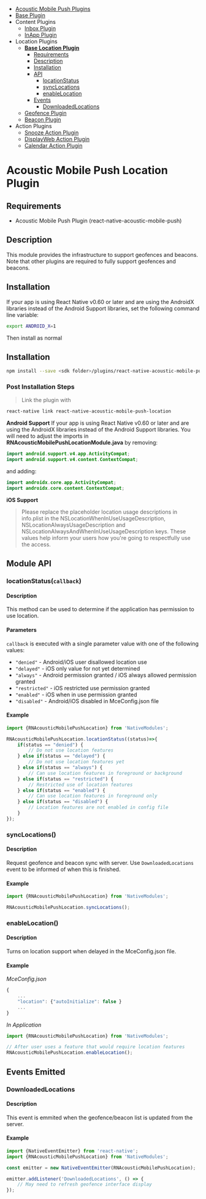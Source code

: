 <ul id='nav'>
	<li><a href='index.html'>Acoustic Mobile Push Plugins</a></li>
	<li><a href='react-native-acoustic-mobile-push.html'>Base Plugin</a></li>
	<li>
		Content Plugins
		<ul>
			<li><a href="react-native-acoustic-mobile-push-inbox.html">Inbox Plugin</a></li>
			<li><a href="react-native-acoustic-mobile-push-inapp.html">InApp Plugin</a></li>
		</ul>
	</li>
	<li>
		Location Plugins
		<ul>
			<li>
				<a href="#readme"><b>Base Location Plugin</b></a>
				<ul>
					<li><a href="#requirements">Requirements</a></li>
					<li><a href="#description">Description</a></li>
					<li><a href="#installation">Installation</a></li>
					<li>
						<a href="#module-api">API</a>
						<ul>
							<li><a href="#user-content-locationstatuscallback">locationStatus</a></li>
							<li><a href="#synclocations">syncLocations</a></li>
							<li><a href="#enablelocation">enableLocation</a></li>
						</ul>
					</li>
					<li>
						<a href="#user-content-events-emitted">Events</a>
						<ul>
							<li><a href="downloadedlocations">DownloadedLocations</a></li>
						</ul>
					</li>
				</ul>
			</li>
			<li><a href="react-native-acoustic-mobile-push-geofence.html">Geofence Plugin</a></li>
			<li><a href="react-native-acoustic-mobile-push-beacon.html">Beacon Plugin</a></li>
		</ul>
	</li>
	<li>
		Action Plugins
		<ul>
			<li><a href="react-native-acoustic-mobile-push-snooze.html">Snooze Action Plugin</a></li>
			<li><a href="react-native-acoustic-mobile-push-displayweb.html">DisplayWeb Action Plugin</a></li>
			<li><a href="react-native-acoustic-mobile-push-calendar.html">Calendar Action Plugin</a></li>
		</ul>
	</li>
</ul>

# Acoustic Mobile Push Location Plugin

## Requirements
- Acoustic Mobile Push Plugin (react-native-acoustic-mobile-push) 

## Description
This module provides the infrastructure to support geofences and beacons. Note that other plugins are required to fully support geofences and beacons.

## Installation
If your app is using React Native v0.60 or later and are using the AndroidX libraries instead of the Android Support libraries, set the following command line variable:
```sh
export ANDROID_X=1
```

Then install as normal

## Installation
```sh
npm install --save <sdk folder>/plugins/react-native-acoustic-mobile-push-location
```

### Post Installation Steps
> Link the plugin with
```sh
react-native link react-native-acoustic-mobile-push-location
```

**Android Support**
If your app is using React Native v0.60 or later and are using the AndroidX libraries instead of the Android Support libraries. You will need to adjust the imports in **RNAcousticMobilePushLocationModule.java** by removing:
```java
import android.support.v4.app.ActivityCompat;
import android.support.v4.content.ContextCompat;
```
and adding:
```java
import androidx.core.app.ActivityCompat;
import androidx.core.content.ContextCompat;
```

**iOS Support**
> Please replace the placeholder location usage descriptions in info.plist in the NSLocationWhenInUseUsageDescription, NSLocationAlwaysUsageDescription and NSLocationAlwaysAndWhenInUseUsageDescription keys. These values help inform your users how you're going to respectfully use the access.

## Module API

### locationStatus(`callback`)

#### Description 
This method can be used to determine if the application has permission to use location.

#### Parameters
`callback` is executed with a single parameter value with one of the following values:
- `"denied"` - Android/iOS user disallowed location use
- `"delayed"` - iOS only value for not yet determined
- `"always"` - Android permission granted / iOS always allowed permission granted
- `"restricted"` - iOS restricted use permission granted
- `"enabled"` - iOS when in use permission granted
- `"disabled"` - Android/iOS disabled in MceConfig.json file

#### Example
```js
import {RNAcousticMobilePushLocation} from 'NativeModules';

RNAcousticMobilePushLocation.locationStatus((status)=>{
	if(status == "denied") {
		// Do not use location features
	} else if(status == "delayed") {
		// Do not use location features yet
	} else if(status == "always") {
		// Can use location features in foreground or background
	} else if(status == "restricted") {
		// Restricted use of location features
	} else if(status == "enabled") {
		// Can use location features in foreground only
	} else if(status == "disabled") {
		// Location features are not enabled in config file
	}
});
```

### syncLocations()

#### Description
Request geofence and beacon sync with server. Use `DownloadedLocations` event to be informed of when this is finished.

#### Example
```js
import {RNAcousticMobilePushLocation} from 'NativeModules';

RNAcousticMobilePushLocation.syncLocations();
```

### enableLocation()

#### Description
Turns on location support when delayed in the MceConfig.json file.

#### Example
*MceConfig.json*
```js
{
	...
	"location": {"autoInitialize": false }
	...
}
```

*In Application*
```js
import {RNAcousticMobilePushLocation} from 'NativeModules';

// After user uses a feature that would require location features
RNAcousticMobilePushLocation.enableLocation();
```

## Events Emitted

### DownloadedLocations

#### Description
This event is emmited when the geofence/beacon list is updated from the server.

#### Example
```js
import {NativeEventEmitter} from 'react-native';
import {RNAcousticMobilePushLocation} from 'NativeModules';

const emitter = new NativeEventEmitter(RNAcousticMobilePushLocation);

emitter.addListener('DownloadedLocations', () => { 
	// May need to refresh geofence interface display
});
```


